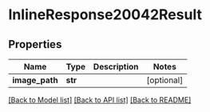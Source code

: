 # InlineResponse20042Result

## Properties
Name | Type | Description | Notes
------------ | ------------- | ------------- | -------------
**image_path** | **str** |  | [optional] 

[[Back to Model list]](../README.md#documentation-for-models) [[Back to API list]](../README.md#documentation-for-api-endpoints) [[Back to README]](../README.md)


